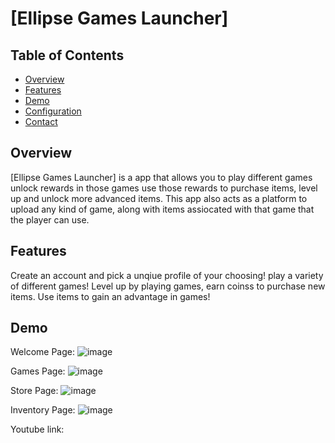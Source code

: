 # [Ellipse Games Launcher]

## Table of Contents

- [Overview](#overview)
- [Features](#features)
- [Demo](#demo)
- [Configuration](#configuration)
- [Contact](#contact)

## Overview

[Ellipse Games Launcher] is a app that allows you to play different games unlock rewards in those games use those rewards to purchase items, level up and unlock more advanced items. This app also acts as a platform to upload any kind of game, along with items assiocated with that game that the player
can use.

## Features
Create an account and pick a unqiue profile of your choosing!
play a variety of different games!
Level up by playing games, earn coinss to purchase new items.
Use items to gain an advantage in games! 

## Demo

Welcome Page:
![image](https://github.com/user-attachments/assets/3376a315-418d-437c-a410-690226d15106)

Games Page:
![image](https://github.com/user-attachments/assets/4289ca2b-1f92-470d-84df-195158d198d5)

Store Page:
![image](https://github.com/user-attachments/assets/72737bf8-f46f-4d6b-9ca7-614a2328c167)

Inventory Page:
![image](https://github.com/user-attachments/assets/018e6a88-620e-4e82-ae45-d97cc7a1d6f3)

Youtube link: 
